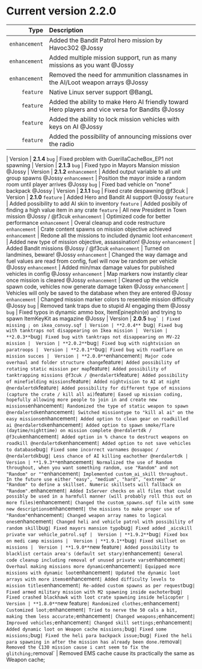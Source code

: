 
# Current version 2.2.0

Type | Description
------------: | :------------
`enhancement` | Added the Bandit Patrol hero mission by Havoc302 @Jossy
`enhancement` | Added multiple mission support, run as many missions as you want @Jossy
`enhancement` | Removed the need for ammunition classnames in the AI/Loot weapon arrays @Jossy
`feature` | Native Linux server support @BangL
`feature` | Added the ability to make Hero AI friendly toward Hero players and vice versa for Bandits @Jossy
`feature` | Added the ability to lock mission vehicles with keys on AI @Jossy
`feature` | Added the possibility of announcing missions over the radio
|
Version | **2.1.4**
`bug` | Fixed problem with GuerillaCacheBox_EP1 not spawning
|
Version | **2.1.3**
`bug` | Fixed typo in Mayors Mansion mission @Jossy
|
Version | **2.1.2**
`enhancement` | Added output variable to all unit group spawns @Jossy
`enhancement` | Position the mayor inside a random room until player arrives @Jossy
`bug` | Fixed bad vehicle on "none" backpack @Jossy
 |
 Version | **2.1.1**
`bug` | Fixed crate despawning @f3cuk
 |
 Version | **2.1.0**
`feature` | Added Hero and Bandit AI support @Jossy
`feature` | Added possibility to add AI skin to inventory
`feature` | Added posibily of finding a high value item in any crate
`feature` | All new President in Town mission @Jossy / @f3cuk
`enhancement` | Optimized code for better performance
`enhancement` | Overal cleanup and code restructure
`enhancement` | Crate content spawns on mission objective achieved
`enhancement` | Redone all the missions to included dynamic loot
`enhancement` | Added new type of mission objective, assassination! @Jossy
`enhancement` | Added Bandit missions @Jossy / @f3cuk
`enhancement` | Turned on landmines, beware! @Jossy
`enhancement` | Changed the way damage and fuel values are read from config, fuel will now be random per vehicle @Jossy
`enhancement` | Added min/max damage values for published vehicles in config @Jossy
`enhancement` | Map markers now instantly clear once mission is cleared @Jossy
`enhancement` | Cleaned up the vehicle spawn code, vehicles now generate damage taken @Jossy
`enhancement` | Vehicles will only be saved to the database when they are entered @Jossy
`enhancement` | Changed mission marker colors to resemble mission difficulty @Jossy
`bug` | Removed tank traps due to stupid AI engaging them @Jossy
`bug` | Fixed typos in dynamic ammo box, ItemEpinephin(e) and trying to spawn ItemKeyKit as magazine @Jossy
 |
Version | **2.0.5**
``bug` | Fixed missing ; on ikea_convoy.sqf
 |
Version | **2.0.4**
``bug` | Fixed bug with tanktraps not disappearing on Ikea mission
 | 
Version | **2.0.3**
`bug` | Fixed bug with tanktraps not disappearing on MV-22 mission
 | 
Version | **2.0.2**
`bug` | Fixed bug with nightvision on paratroops
 | 
Version | **2.0.1**
`bug` | Fixed bug with roadflare on mission succes
 | 
Version | **2.0.0**
`enhancement` | Major code overhaul and folder structure change
`feature` | Added possibility of rotating static mission per map
`feature` | Added possibility of tanktrapping missions @f3cuk / @nerdalertk
`feature` | Added possibility of minefielding missions
`feature` | Added nightvision to AI at night @nerdalertdk
`feature` | Added possibility for different type of missions (capture the crate / kill all ai)
`feature` | Eased up mission coding, hopefully allowing more people to join in and create new missions
`enhancement` | Randomized the type of static weapon to spawn @nerdalertdk
`enhancement` | Switched missiontype to "kill al ai" on the easy missions
`enhancement` | Added option to clean gear on roadkilled ai @nerdalertdk
`enhancement` | Added option to spawn smoke/flare (daytime/nighttime) on mission complete @nerdalertdk / @f3cuk
`enhancement` | Added option in % chance to destruct weapons on roadkill @nerdalertdk
`enhancement` | Added option to not save vehicles to database
`bug` | Fixed some incorrect varnames @osuapoc / @nerdalertdk
`bug` | Less chance of AI killing eachother @nerdalertdk
 | 
Version | **1.9.3**
`enhancement` | Normalized the use of Random throughout, when you want something random, use "Random" and not "Random" or ""
`enhancement` | Implemented custom_ai_skill throughout. In the future use either "easy", "medium", "hard", "extreme" or "Random" to define a skillset. Numeric skillsets will fallback on "Random".
`enhancement` | Added IsServer checks on all files that could possibly be used in a harmfull manner (will probably roll this out on more files)
`enhancement` | Changed the custom_spawns.sqf file with some new descriptions
`enhancement` | the missions to make proper use of "Random"
`enhancement` | Changed weapon array names to logical ones
`enhancement` | Changed heli and vehicle patrol with possibility of random skill
`bug` | Fixed mayors mansion typo
`bug` | Fixed added _aicskill private var vehicle_patrol.sqf
 | 
Version | **1.9.2**
`bug` | Fixed box on medi camp missions
 | 
Version | **1.9.1**
`bug` | Fixed skillset on missions
 | 
Version | **1.9.0**
`new feature` | Added possibility to blacklist certain area's (default set stary)
`enhancement` | General code cleanup including removal of unused private vars
`enhancement` | Overhaul making missions more dynamic
`enhancement` | Equipped more missions with dynamic loot
`enhancement` | Updated the dynamic loot arrays with more items
`enhancement` | Added difficulty levels to mission titles
`enhancement` | Re-added custom spawns as per request
`bug` | Fixed armed military mission with M2 spawning inside eachoter
`bug` | Fixed crashed blackhawk with loot crate spawning inside helicopter
 | 
Version | **1.8.0**
`new feature` | Randomized clothes;
`enhancement` | Customized loot;
`enhancement` | Tried to nerve the 50 cals a bit, making them less accurate;
`enhancement` | Changed weapons;
`enhancement` | Improved vehicles;
`enhancement` | Changed skill settings;
`enhancement` | Added dynamic loot on Weapon cache missions;
`bug` | Fixed some missions;
`bug` | Fixed the heli para backpack issue;
`bug` | Fixed the heli para spawning in after the mission has already been done.
`removal` | Removed the C130 mission cause i cant seem to fix the glitching;
`removal` | Removed EMS cache cause its practically the same as Weapon cache;
